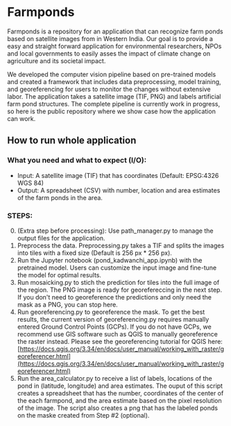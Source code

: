# Farmponds

Farmponds is a repository for an application that can recognize farm ponds based on satellite images from in Western India. Our goal is to provide a easy and straight forward application for environmental researchers, NPOs and local governments to easily asses the impact of climate change on agriculture and its societal impact.

We developed the computer vision pipeline based on pre-trained models and created a framework that includes data preprocessing, model training, and georeferencing for users to monitor the changes without extensive labor. The application takes a satellite image (TIF, PNG) and labels artificial farm pond structures. The complete pipeline is currently work in progress, so here is the public repository where we show case how the application can work.


## How to run whole application
### What you need and what to expect (I/O): 
- Input: A satellite image (TIF) that has coordinates (Default: EPSG:4326 WGS 84)
- Output: A spreadsheet (CSV) with number, location and area estimates of the farm ponds in the area. 

### STEPS:
0. (Extra step before processing): Use path_manager.py to manage the output files for the application.
1. Preprocess the data. Preprocessing.py takes a TIF and splits the images into tiles with a fixed size (Default is 256 px * 256 px).
2. Run the Jupyter notebook (pond_kadwanchi_app.ipynb) with the pretrained model. Users can customize the input image and fine-tune the model for optimal results.
3. Run mosaicking.py to stich the prediction for tiles into the full image of the region. The PNG image is ready for georefereccing in the next step. If you don't need to georeference the predictions and only need the mask as a PNG, you can stop here.
4. Run georeferencing.py to georeference the mask. To get the best results, the current version of georeferencing.py requires manually entered Ground Control Points (GCPs). If you do not have GCPs, we recommend use GIS software such as QGIS to manually georeference the raster instead. 
Please see the georeferencing tutorial for QGIS here: [https://docs.qgis.org/3.34/en/docs/user_manual/working_with_raster/georeferencer.html](https://docs.qgis.org/3.34/en/docs/user_manual/working_with_raster/georeferencer.html)
5. Run the area_calculator.py to receive a list of labels, locations of the pond in (latitude, longitude) and area estimates. The ouput of this script creates a spreadsheet that has the number, coordinates of the center of the each farmpond, and the area estimate based on the pixel resolution of the  image. The script also creates a png that has the labeled ponds on the maske created from Step #2 (optional). 

